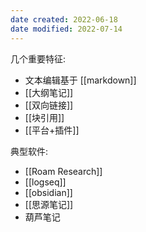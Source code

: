 ```yaml
---
date created: 2022-06-18
date modified: 2022-07-14
---
```


几个重要特征:

- 文本编辑基于 [[markdown]]
- [[大纲笔记]]
- [[双向链接]]
- [[块引用]]
- [[平台+插件]]

典型软件:

- [[Roam Research]]
- [[logseq]]
- [[obsidian]]
- [[思源笔记]]
- 葫芦笔记
